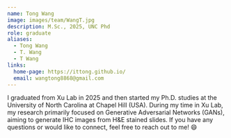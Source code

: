 ```yaml
---
name: Tong Wang
image: images/team/WangT.jpg
description: M.Sc., 2025, UNC Phd
role: graduate
aliases:
  - Tong Wang
  - T. Wang
  - T Wang
links:
  home-page: https://ittong.github.io/
  email: wangtong8868@gmail.com
---
```


I graduated from Xu Lab in 2025 and then started my Ph.D. studies at the University of North Carolina at Chapel Hill (USA). During my time in Xu Lab, my research primarily focused on Generative Adversarial Networks (GANs), aiming to generate IHC images from H&E stained slides. If you have any questions or would like to connect, feel free to reach out to me! 😄